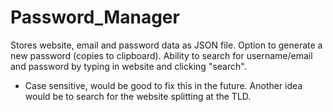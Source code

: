 # Password_Manager

Stores website, email and password data as JSON file. Option to generate a new password (copies to clipboard).
Ability to search for username/email and password by typing in website and clicking "search".
  - Case sensitive, would be good to fix this in the future. Another idea would be to search for the website splitting at the TLD.
